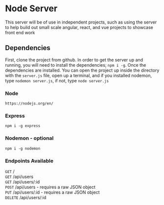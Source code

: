 # Node Server

This server will be of use in independent projects, such as using the server to help build out small scale angular, react, and vue projects to showcase front end work  

## Dependencies

First, clone the project from github. In order to get the server up and running, you will need to install the dependencies; `npm i -g`. Once the dependencies are installed. You can open the project up inside the directory with the `server.js` file, open up a terminal, and if you installed nodemon, type `nodemon server.js`, if not, type `node server.js`

### Node

`https://nodejs.org/en/`

### Express

`npm i -g express`

### Nodemon - optional

`npm i -g nodemon`

### Endpoints Available

`GET`       /  
`GET`       /api/users  
`GET`       /api/users/:id  
`POST`      /api/users      - requires a raw JSON object  
`PUT`       /api/users/:id  - requires a raw JSON object  
`DELETE`    /api/users/:id  
